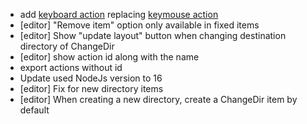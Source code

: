 * add [keyboard action](https://github.com/ideckia/action_keyboard) replacing [keymouse action](https://github.com/ideckia/action_keymouse)
* [editor] "Remove item" option only available in fixed items
* [editor] Show "update layout" button when changing destination directory of ChangeDir
* [editor] show action id along with the name
* export actions without id
* Update used NodeJs version to 16
* [editor] Fix for new directory items
* [editor] When creating a new directory, create a ChangeDir item by default